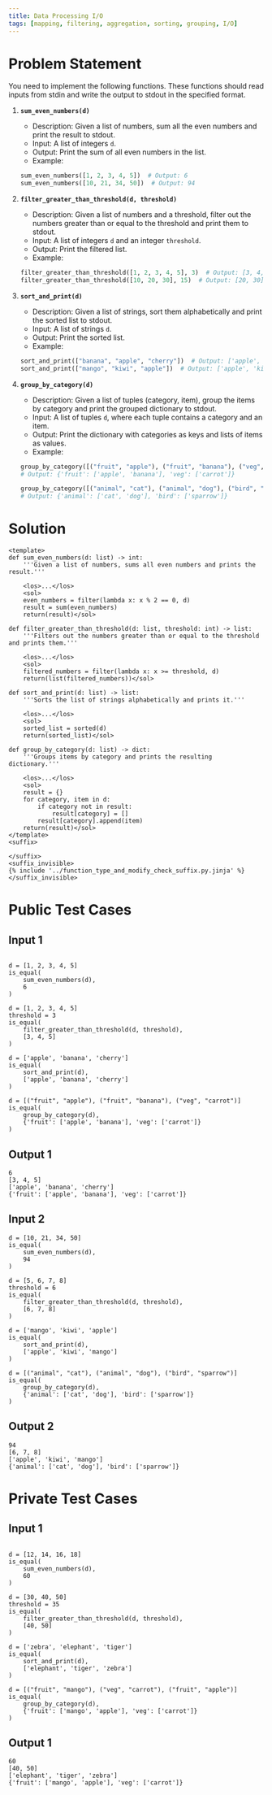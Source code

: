 ```yaml
---
title: Data Processing I/O
tags: [mapping, filtering, aggregation, sorting, grouping, I/O]
---
```


# Problem Statement

You need to implement the following functions. These functions should read inputs from stdin and write the output to stdout in the specified format.

1. **`sum_even_numbers(d)`**
    - Description: Given a list of numbers, sum all the even numbers and print the result to stdout.
    - Input: A list of integers `d`.
    - Output: Print the sum of all even numbers in the list.
    - Example:
    ```python
    sum_even_numbers([1, 2, 3, 4, 5])  # Output: 6
    sum_even_numbers([10, 21, 34, 50])  # Output: 94
    ```

2. **`filter_greater_than_threshold(d, threshold)`**
    - Description: Given a list of numbers and a threshold, filter out the numbers greater than or equal to the threshold and print them to stdout.
    - Input: A list of integers `d` and an integer `threshold`.
    - Output: Print the filtered list.
    - Example:
    ```python
    filter_greater_than_threshold([1, 2, 3, 4, 5], 3)  # Output: [3, 4, 5]
    filter_greater_than_threshold([10, 20, 30], 15)  # Output: [20, 30]
    ```

3. **`sort_and_print(d)`**
    - Description: Given a list of strings, sort them alphabetically and print the sorted list to stdout.
    - Input: A list of strings `d`.
    - Output: Print the sorted list.
    - Example:
    ```python
    sort_and_print(["banana", "apple", "cherry"])  # Output: ['apple', 'banana', 'cherry']
    sort_and_print(["mango", "kiwi", "apple"])  # Output: ['apple', 'kiwi', 'mango']
    ```

4. **`group_by_category(d)`**
    - Description: Given a list of tuples (category, item), group the items by category and print the grouped dictionary to stdout.
    - Input: A list of tuples `d`, where each tuple contains a category and an item.
    - Output: Print the dictionary with categories as keys and lists of items as values.
    - Example:
    ```python
    group_by_category([("fruit", "apple"), ("fruit", "banana"), ("veg", "carrot")])  
    # Output: {'fruit': ['apple', 'banana'], 'veg': ['carrot']}

    group_by_category([("animal", "cat"), ("animal", "dog"), ("bird", "sparrow")]) 
    # Output: {'animal': ['cat', 'dog'], 'bird': ['sparrow']}
    ```

# Solution

```py3 test.py -r 'python test.py'
<template>
def sum_even_numbers(d: list) -> int:
    '''Given a list of numbers, sums all even numbers and prints the result.'''

    <los>...</los>
    <sol>
    even_numbers = filter(lambda x: x % 2 == 0, d)
    result = sum(even_numbers)
    return(result)</sol>

def filter_greater_than_threshold(d: list, threshold: int) -> list:
    '''Filters out the numbers greater than or equal to the threshold and prints them.'''

    <los>...</los>
    <sol>
    filtered_numbers = filter(lambda x: x >= threshold, d)
    return(list(filtered_numbers))</sol>

def sort_and_print(d: list) -> list:
    '''Sorts the list of strings alphabetically and prints it.'''

    <los>...</los>
    <sol>
    sorted_list = sorted(d)
    return(sorted_list)</sol>

def group_by_category(d: list) -> dict:
    '''Groups items by category and prints the resulting dictionary.'''

    <los>...</los>
    <sol>
    result = {}
    for category, item in d:
        if category not in result:
            result[category] = []
        result[category].append(item)
    return(result)</sol>
</template>
<suffix>

</suffix>
<suffix_invisible>
{% include '../function_type_and_modify_check_suffix.py.jinja' %}
</suffix_invisible>
```

# Public Test Cases

## Input 1
```

d = [1, 2, 3, 4, 5]
is_equal(
    sum_even_numbers(d),
    6
)

d = [1, 2, 3, 4, 5]
threshold = 3
is_equal(
    filter_greater_than_threshold(d, threshold),
    [3, 4, 5]
)

d = ['apple', 'banana', 'cherry']
is_equal(
    sort_and_print(d),
    ['apple', 'banana', 'cherry']
)

d = [("fruit", "apple"), ("fruit", "banana"), ("veg", "carrot")]
is_equal(
    group_by_category(d),
    {'fruit': ['apple', 'banana'], 'veg': ['carrot']}
)

```

## Output 1

```
6
[3, 4, 5]
['apple', 'banana', 'cherry']
{'fruit': ['apple', 'banana'], 'veg': ['carrot']}

```

## Input 2

```
d = [10, 21, 34, 50]
is_equal(
    sum_even_numbers(d),
    94
)

d = [5, 6, 7, 8]
threshold = 6
is_equal(
    filter_greater_than_threshold(d, threshold),
    [6, 7, 8]
)

d = ['mango', 'kiwi', 'apple']
is_equal(
    sort_and_print(d),
    ['apple', 'kiwi', 'mango']
)

d = [("animal", "cat"), ("animal", "dog"), ("bird", "sparrow")]
is_equal(
    group_by_category(d),
    {'animal': ['cat', 'dog'], 'bird': ['sparrow']}
)

```

## Output 2

```
94
[6, 7, 8]
['apple', 'kiwi', 'mango']
{'animal': ['cat', 'dog'], 'bird': ['sparrow']}

```

# Private Test Cases


## Input 1

```

d = [12, 14, 16, 18]
is_equal(
    sum_even_numbers(d),
    60
)

d = [30, 40, 50]
threshold = 35
is_equal(
    filter_greater_than_threshold(d, threshold),
    [40, 50]
)

d = ['zebra', 'elephant', 'tiger']
is_equal(
    sort_and_print(d),
    ['elephant', 'tiger', 'zebra']
)

d = [("fruit", "mango"), ("veg", "carrot"), ("fruit", "apple")]
is_equal(
    group_by_category(d),
    {'fruit': ['mango', 'apple'], 'veg': ['carrot']}
)

```

## Output 1

```
60
[40, 50]
['elephant', 'tiger', 'zebra']
{'fruit': ['mango', 'apple'], 'veg': ['carrot']}

```

